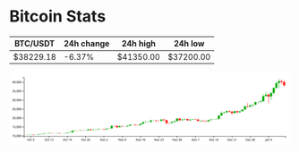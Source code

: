 # Bitcoin Stats

BTC/USDT|24h change|24h high|24h low|
|---|---|---|---|
|$38229.18|-6.37%|$41350.00|$37200.00|

<img src="./chart.svg">
